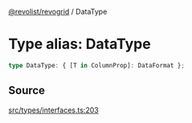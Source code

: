 [@revolist/revogrid](README.md) / DataType

# Type alias: DataType

```ts
type DataType: { [T in ColumnProp]: DataFormat };
```

## Source

[src/types/interfaces.ts:203](https://github.com/revolist/revogrid/blob/ace6403c43f42f0eb026a7e73c0ae179d3a4c66f/src/types/interfaces.ts#L203)
